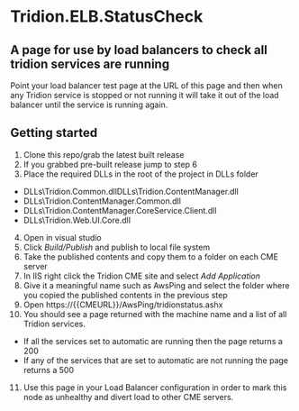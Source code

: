 # Tridion.ELB.StatusCheck

## A page for use by load balancers to check all tridion services are running
Point your load balancer test page at the URL of this page and then when any Tridion service is stopped or not running it will take it out of the load balancer until the service is running again.


## Getting started

1. Clone this repo/grab the latest built release
2. If you grabbed pre-built release jump to step 6
3. Place the required DLLs in the root of the project in DLLs folder
  * DLLs\Tridion.Common.dllDLLs\Tridion.ContentManager.dll
  * DLLs\Tridion.ContentManager.Common.dll
  * DLLs\Tridion.ContentManager.CoreService.Client.dll
  * DLLs\Tridion.Web.UI.Core.dll
4. Open in visual studio 
5. Click _Build/Publish_ and publish to local file system
6. Take the published contents and copy them to a folder on each CME server
7. In IIS right click the Tridion CME site and select _Add Application_
8. Give it a meaningful name such as AwsPing and select the folder where you copied the published contents in the previous step
9. Open https://{{CMEURL}}/AwsPing/tridionstatus.ashx
10. You should see a page returned with the machine name and a list of all Tridion services.
  * If all the services set to automatic are running then the page returns a 200
  * If any of the services that are set to automatic are not running the page returns a 500
11. Use this page in your Load Balancer configuration in order to mark this node as unhealthy and divert load to other CME servers.

